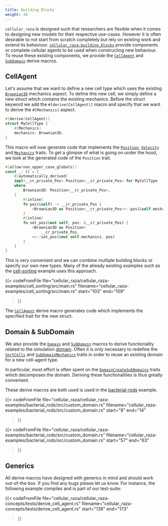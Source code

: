 ```yaml
---
title: Building Blocks
weight: 30
---
```


`cellular_raza` is designed such that researchers are flexible when it comes to designing new
models for their respective use-cases.
However it is often desirable to not start from scratch completely but rely on existing work and
extend its behaviour.
[`cellular_raza-building_blocks`](/docs/cellular_raza_building_blocks) provide components or
complete cellular agents to be used when constructing new behaviour.
To reuse these existing components, we provide the
[`CellAgent`](/docs/cellular_raza_concepts/derive.CellAgent.html) and
[`SubDomain`](/docs/cellular_raza_concepts/derive.SubDomain.html) derive macros.

## CellAgent
Let's assume that we want to define a new cell type which uses the existing
[`Brownian3D`](/docs/cellular_raza_building_blocks/struct.Brownian3D.html) mechanics aspect.
To define this new cell, we simply define a new struct which contains the existing mechanics.
Before the struct keyword we add the `#[derive(CellAgent)]` macro and specify that we want to
derive the `#[Mechanics]` aspect.

```rust
#[derive(CellAgent)]
struct MyCellType {
    #[Mechanics]
    mechanics: Brownian3D,
}
```

This macro will now generate code that implements the
[`Position`](/docs/cellular_raza_concepts/trait.Position.html),
[`Velocity`](/docs/cellular_raza_concepts/trait.Velocity.html) and
[`Mechanics`](/docs/cellular_raza_concepts/trait.Mechanics.html) traits.
To get a glimpse of what is going on under the hood, we look at the generated code of the
`Position` trait.

```rust
#[allow(non_upper_case_globals)]
const _: () = {
    #[automatically_derived]
    impl<__cr_private_Pos> Position<__cr_private_Pos> for MyCellType
    where
        Brownian3D: Position<__cr_private_Pos>,
    {
        #[inline]
        fn pos(&self) -> __cr_private_Pos {
            <Brownian3D as Position<__cr_private_Pos>>::pos(&self.mechanics)
        }
        #[inline]
        fn set_pos(&mut self, pos: &__cr_private_Pos) {
            <Brownian3D as Position<
                __cr_private_Pos,
            >>::set_pos(&mut self.mechanics, pos)
        }
    }
}
```

This is very convenient and we can combine multiple building blocks or specify our own new types.
Many of the already existing examples such as the [cell-sorting](/showcase/cell-sorting) example
uses this approach.

{{< codeFromFile
    file="cellular_raza/cellular_raza-examples/cell_sorting/src/main.rs"
    filename="cellular_raza-examples/cell_sorting/src/main.rs"
    start="103"
    end="109"
>}}


The [`CellAgent`](/docs/cellular_raza_concepts/derive.CellAgent.html) derive macro generates code
which implements the specified trait for the new struct.


## Domain & SubDomain

We also provide the
[`Domain`](/docs/cellular_raza_concepts/derive.Domain.html) and
[`SubDomain`](/docs/cellular_raza_concepts/derive.SubDomain.html) macros to derive functionality
related to the simulation [domain](/internals/concepts/domain).
Often it is only necessary to redefine the
[`SortCells`](/docs/cellular_raza_concepts/trait.SortCells.html) and
[`SubDomainMechanics`](/docs/cellular_raza_concepts/trait.SubDomainMechanics.html) traits in order
to reuse an existing domain for a new cell-agent type.

In particular, most effort is often spent on the
[`DomainCreateSubDomains`](/docs/cellular_raza_concepts/trait.DomainCreateSubDomains.html) traits
which decomposes the domain.
Deriving these functionalities is thus greatly convenient.

These derive macros are both used is used in the [bacterial-rods](/showcase/bacterial-rods) example.

{{< codeFromFile
    file="cellular_raza/cellular_raza-examples/bacterial_rods/src/custom_domain.rs"
    filename="cellular_raza-examples/bacterial_rods/src/custom_domain.rs"
    start="8"
    end="14"
>}}

{{< codeFromFile
    file="cellular_raza/cellular_raza-examples/bacterial_rods/src/custom_domain.rs"
    filename="cellular_raza-examples/bacterial_rods/src/custom_domain.rs"
    start="57"
    end="63"
>}}

## Generics

All derive macros have designed with generics in mind and should work out-of-the box.
If you find any bugs please let us know.
For instance, the following example compiles and is part of our test-suite:

{{< codeFromFile
    file="cellular_raza/cellular_raza-concepts/tests/derive_cell_agent.rs"
    filename="cellular_raza-concepts/tests/derive_cell_agent.rs"
    start="138"
    end="173"
>}}
